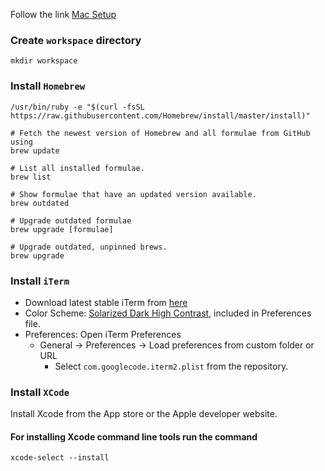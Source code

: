 Follow the link [Mac Setup](http://sourabhbajaj.com/mac-setup/)
### Create `workspace` directory
```shell
mkdir workspace
```

### Install `Homebrew`
```shell
/usr/bin/ruby -e "$(curl -fsSL https://raw.githubusercontent.com/Homebrew/install/master/install)"
```

```shell
# Fetch the newest version of Homebrew and all formulae from GitHub using
brew update

# List all installed formulae.
brew list

# Show formulae that have an updated version available.
brew outdated

# Upgrade outdated formulae
brew upgrade [formulae]

# Upgrade outdated, unpinned brews.
brew upgrade
```

### Install `iTerm`
- Download latest stable iTerm from [here](https://iterm2.com/downloads/stable/latest)
- Color Scheme: [Solarized Dark High Contrast](https://raw.githubusercontent.com/mbadolato/iTerm2-Color-Schemes/master/schemes/Solarized%20Dark%20Higher%20Contrast.itermcolors), included in Preferences file.
- Preferences: Open iTerm Preferences
  * General -> Preferences -> Load preferences from custom folder or URL
    - Select `com.googlecode.iterm2.plist` from the repository.
    

### Install `XCode`

Install Xcode from the App store or the Apple developer website.

#### For installing Xcode command line tools run the command
```shell
xcode-select --install
```

